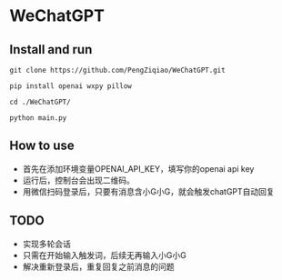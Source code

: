 # WeChatGPT

## Install and run
```
git clone https://github.com/PengZiqiao/WeChatGPT.git

pip install openai wxpy pillow

cd ./WeChatGPT/

python main.py
```

## How to use
* 首先在添加环境变量OPENAI_API_KEY，填写你的openai api key
* 运行后，控制台会出现二维码。
* 用微信扫码登录后，只要有消息含小G小G，就会触发chatGPT自动回复

## TODO
* 实现多轮会话
* 只需在开始输入触发词，后续无再输入小G小G
* 解决重新登录后，重复回复之前消息的问题

